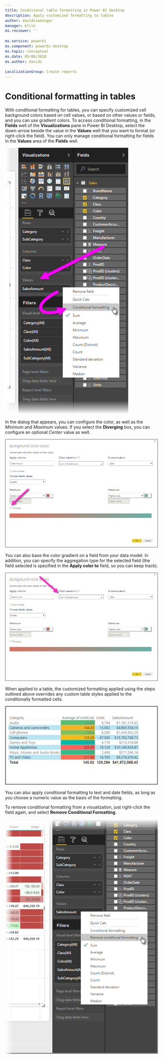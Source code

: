 ```yaml
---
title: Conditional table formatting in Power BI Desktop
description: Apply customized formatting to tables
author: davidiseminger
manager: kfile
ms.reviewer: ''

ms.service: powerbi
ms.component: powerbi-desktop
ms.topic: conceptual
ms.date: 05/08/2018
ms.author: davidi

LocalizationGroup: Create reports
---
```

# Conditional formatting in tables
With conditional formatting for tables, you can specify customized cell background colors based on cell values, or based on other values or fields, and you can use gradient colors. To access conditional formatting, in the **Fields** well of the **Visualizations** pane in Power BI Desktop, select the down-arrow beside the value in the **Values** well that you want to format (or right-click the field). You can only manage conditional formatting for fields in the **Values** area of the **Fields** well.

![conditional table formatting](media/desktop-conditional-table-formatting/table-formatting_1.png)

In the dialog that appears, you can configure the color, as well as the *Minimum* and *Maximum* values. If you select the **Diverging** box, you can configure an optional *Center* value as well.

![diverging colors](media/desktop-conditional-table-formatting/table-formatting_2.png)

You can also base the color gradient on a field from your data model. In addition, you can specify the aggregation type for the selected field (the field selected is specified in the **Apply color to** field, so you can keep track).

![base colors off a field](media/desktop-conditional-table-formatting/table-formatting_2b.png)

When applied to a table, the customized formatting applied using the steps outlined above overrides any custom table styles applied to the conditionally formatted cells.

![table formatting](media/desktop-conditional-table-formatting/table-formatting_3.png)

You can also apply conditional formatting to text and date fields, as long as you choose a numeric value as the basis of the formatting. 

To remove conditional formatting from a visualization, just right-click the field again, and select **Remove Conditional Formatting**.

![remove table formatting](media/desktop-conditional-table-formatting/table-formatting_4.png)

